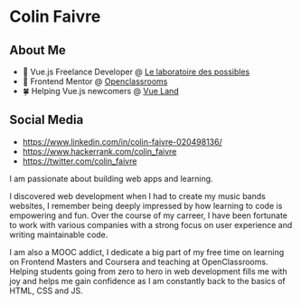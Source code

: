# Colin Faivre

## About Me

- 🔭 Vue.js Freelance Developer @ [Le laboratoire des possibles](https://www.lelaboratoiredespossibles.com)
- 🌱 Frontend Mentor @ [Openclassrooms](https://openclassrooms.com/)
- 🍀 Helping Vue.js newcomers @ [Vue Land](https://discord.com/channels/325477692906536972/325654285255704578)

## Social Media

- https://www.linkedin.com/in/colin-faivre-020498136/
- https://www.hackerrank.com/colin_faivre
- https://twitter.com/colin_faivre

I am passionate about building web apps and learning.

I discovered web development when I had to create my music bands websites, I remember being deeply impressed by how learning to code is empowering and fun. Over the course of my carreer, I have been fortunate to work with various companies with a strong focus on user experience and writing maintainable code.

I am also a MOOC addict, I dedicate a big part of my free time on learning on Frontend Masters and Coursera and teaching at OpenClassrooms. Helping students going from zero to hero in web development fills me with joy and helps me gain confidence as I am constantly back to the basics of HTML, CSS and JS.
